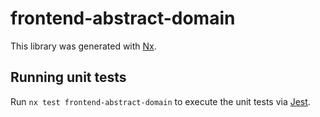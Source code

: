 # frontend-abstract-domain

This library was generated with [Nx](https://nx.dev).

## Running unit tests

Run `nx test frontend-abstract-domain` to execute the unit tests via [Jest](https://jestjs.io).
